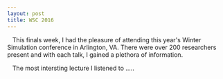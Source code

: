 ```yaml
---
layout: post
title: WSC 2016
---
```


&nbsp;&nbsp;&nbsp;This finals week, I had the pleasure of attending this year's Winter Simulation conference in Arlington, VA. There were over 200 researchers present and with each talk, I gained a plethora of information. 


&nbsp;&nbsp;&nbsp;The most intersting lecture I listened to
.....

